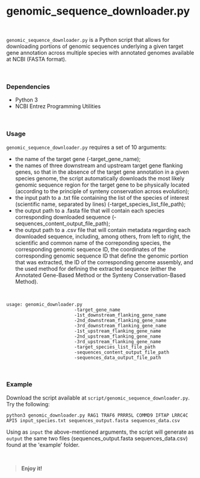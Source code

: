 # genomic_sequence_downloader.py

<br>

`genomic_sequence_downloader.py` is a Python script that allows for downloading portions of genomic sequences underlying a given target gene annotation across multiple species with annotated genomes available at NCBI (FASTA format).

<br>

### Dependencies

+ Python 3
+ NCBI Entrez Programming Utilities 

<br>

### Usage 

`genomic_sequence_downloader.py` requires a set of 10 arguments: 
+ the name of the target gene (-target_gene_name); 
+ the names of three downstream and upstream target gene flanking genes, so that in the absence of the target gene annotation in a given species genome, the script automatically downloads the most likely genomic sequence region for the target gene to be physically located (according to the principle of synteny conservation across evolution);
+ the input path to a .txt file containing the list of the species of interest (scientific name, separated by lines) (-target_species_list_file_path);
+ the output path to a .fasta file that will contain  each species corresponding downloaded sequence (-sequences_content_output_file_path); 
+ the output path to a .csv file that will contain metadata regarding each downloaded sequence, including, among others, from left to right, the scientific and common name of the correponding species, the corresponding genomic sequence ID, the coordinates of the corresponding genomic sequence ID that define the genomic portion that was extracted, the ID of the corresponding genome assembly, and the used method for defining the extracted sequence (either the Annotated Gene-Based Method or the Synteny Conservation-Based Method).

<br>

	usage: genomic_downloader.py
                             -target_gene_name
                             -1st_downstream_flanking_gene_name
                             -2nd_downstream_flanking_gene_name
                             -3rd_downstream_flanking_gene_name
                             -1st_upstream_flanking_gene_name
                             -2nd_upstream_flanking_gene_name
                             -3rd_upstream_flanking_gene_name
                             -target_species_list_file_path
                             -sequences_content_output_file_path
                             -sequences_data_output_file_path

<br>

### Example

Download the script available at `script/genomic_sequence_downloader.py`. Try the following:

	python3 genomic_downloader.py RAG1 TRAF6 PRRR5L COMMD9 IFTAP LRRC4C API5 input_species.txt sequences_output.fasta sequences_data.csv
			
Using as `input` the above-mentioned arguments, the script will generate as `output` the same two files (sequences_output.fasta sequences_data.csv) found at the 'example' folder.

<br>

>**Enjoy it!**
